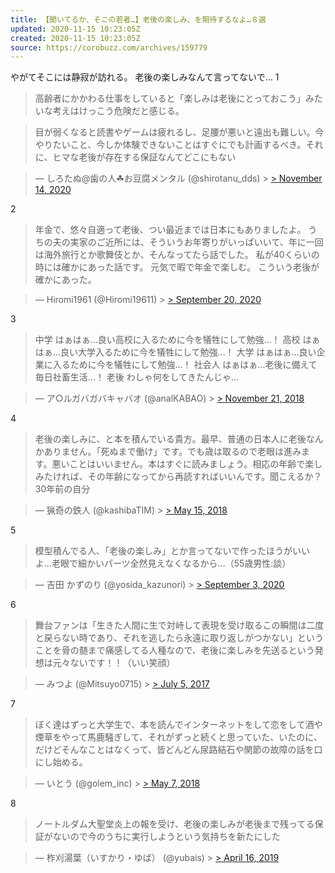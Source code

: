 ```yaml
---
title: 【聞いてるか、そこの若者…】老後の楽しみ、を期待するなよ…８選
updated: 2020-11-15 10:23:05Z
created: 2020-11-15 10:23:05Z
source: https://corobuzz.com/archives/159779
---
```


やがてそこには静寂が訪れる。
老後の楽しみなんて言ってないで…
1
> 高齢者にかかわる仕事をしていると「楽しみは老後にとっておこう」みたいな考えはけっこう危険だと感じる。

> 目が弱くなると読書やゲームは疲れるし、足腰が悪いと遠出も難しい。今やりたいこと、今しか体験できないことはすぐにでも計画するべき。それに、ヒマな老後が存在する保証なんてどこにもない

> — しろたぬ@歯の人☘お豆腐メンタル (@shirotanu_dds) > [> November 14, 2020](https://twitter.com/shirotanu_dds/status/1327490644701417472?ref_src=twsrc%5Etfw)

2
> 年金で、悠々自適って老後、つい最近までは日本にもありましたよ。
> うちの夫の実家のご近所には、そういうお年寄りがいっぱいいて、年に一回は海外旅行とか歌舞伎とか、そんなってたら話でした。
> 私が40くらいの時には確かにあった話です。
> 元気で暇で年金で楽しむ。
> こういう老後が確かにあった。

> — Hiromi1961 (@Hiromi19611) > [> September 20, 2020](https://twitter.com/Hiromi19611/status/1307624885988913153?ref_src=twsrc%5Etfw)

3
> 中学 はぁはぁ…良い高校に入るために今を犠牲にして勉強…！
> 高校 はぁはぁ…良い大学入るために今を犠牲にして勉強…！
> 大学 はぁはぁ…良い企業に入るために今を犠牲にして勉強…！
> 社会人 はぁはぁ…老後に備えて毎日社畜生活…！
> 老後 わしゃ何をしてきたんじゃ…

> — ア○ルガバガバキャバオ (@analKABAO) > [> November 21, 2018](https://twitter.com/analKABAO/status/1065273990309011456?ref_src=twsrc%5Etfw)

4

> 老後の楽しみに、と本を積んでいる貴方。最早、普通の日本人に老後なんかありません。「死ぬまで働け」です。でも歳は取るので老眼は進みます。悪いことはいいません。本はすぐに読みましょう。相応の年齢で楽しみたければ、その年齢になってから再読すればいいんです。聞こえるか？30年前の自分

> — 猟奇の鉄人 (@kashibaTIM) > [> May 15, 2018](https://twitter.com/kashibaTIM/status/996349117583376384?ref_src=twsrc%5Etfw)

5
> 模型積んでる人、「老後の楽しみ」とか言ってないで作ったほうがいいよ…老眼で細かいパーツ全然見えなくなるから…（55歳男性:談）

> — 吉田 かずのり (@yosida_kazunori) > [> September 3, 2020](https://twitter.com/yosida_kazunori/status/1301317490778107904?ref_src=twsrc%5Etfw)

6

> 舞台ファンは「生きた人間に生で対峙して表現を受け取るこの瞬間は二度と戻らない時であり、それを逃したら永遠に取り返しがつかない」ということを骨の髄まで痛感してる人種なので、老後に楽しみを先送るという発想は元々ないです！！（いい笑顔）

> — みつよ (@Mitsuyo0715) > [> July 5, 2017](https://twitter.com/Mitsuyo0715/status/882543543415218176?ref_src=twsrc%5Etfw)

7

> ぼく達はずっと大学生で、本を読んでインターネットをして恋をして酒や煙草をやって馬鹿騒ぎして、それがずっと続くと思っていた、いたのに、だけどそんなことはなくって、皆どんどん尿路結石や関節の故障の話を口にし始める。

> — いとう (@golem_inc) > [> May 7, 2018](https://twitter.com/golem_inc/status/993315308684263424?ref_src=twsrc%5Etfw)

8
> ノートルダム大聖堂炎上の報を受け、老後の楽しみが老後まで残ってる保証がないので今のうちに実行しようという気持ちを新たにした

> — 柞刈湯葉（いすかり・ゆば） (@yubais) > [> April 16, 2019](https://twitter.com/yubais/status/1117971865631199234?ref_src=twsrc%5Etfw)